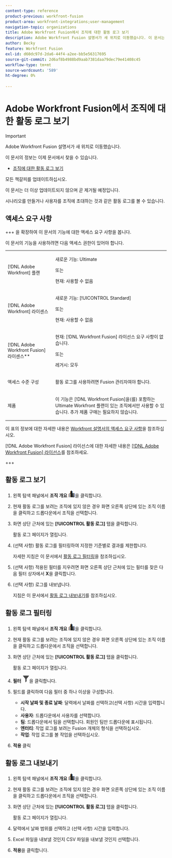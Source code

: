 ```yaml
---
content-type: reference
product-previous: workfront-fusion
product-area: workfront-integrations;user-management
navigation-topic: organizations
title: Adobe Workfront Fusion에서 조직에 대한 활동 로그 보기
description: Adobe Workfront Fusion 설명서가 새 위치로 이동했습니다. 이 문서는 더 이상 사용되지 않지만, 이 기능을 다루는 새 문서에 대한 링크를 포함합니다.
author: Becky
feature: Workfront Fusion
exl-id: d60dc97d-2da6-44f4-a2ee-bb5e56317695
source-git-commit: 2d6af8b4988bd9aab7381daa79dec79e41408c45
workflow-type: tm+mt
source-wordcount: '589'
ht-degree: 0%

---
```


# Adobe Workfront Fusion에서 조직에 대한 활동 로그 보기

>[!IMPORTANT]
>
>Adobe Workfront Fusion 설명서가 새 위치로 이동했습니다.
>
>이 문서의 정보는 이제 문서에서 찾을 수 있습니다.
>
>* [조직에 대한 활동 로그 보기](https://experienceleague.adobe.com/docs/workfront-fusion/using/set-up-and-manage-fusion/set-up-and-manage-orgs-and-teams/set-up-orgs-teams-and-users/view-activity-logs-for-an-org.html)
>
>모든 책갈피를 업데이트하십시오.
>
>이 문서는 더 이상 업데이트되지 않으며 곧 제거될 예정입니다.

<!--Move to new repo-->

시나리오를 만들거나 사용자를 조직에 초대하는 것과 같은 활동 로그를 볼 수 있습니다.

## 액세스 요구 사항

+++ 을 확장하여 이 문서의 기능에 대한 액세스 요구 사항을 봅니다.

이 문서의 기능을 사용하려면 다음 액세스 권한이 있어야 합니다.

<table style="table-layout:auto">
 <col> 
 <col> 
 <tbody> 
  <tr> 
   <td role="rowheader">[!DNL Adobe Workfront] 플랜</td>
   <td> <p>새로운 기능: Ultimate</p> <p>또는</p> <p>현재: 사용할 수 없음</p></td> 
  </tr> 
  <tr data-mc-conditions=""> 
   <td role="rowheader">[!DNL Adobe Workfront] 라이센스</td> 
   <td> <p>새로운 기능: [!UICONTROL Standard]</p><p>또는</p><p>현재: 사용할 수 없음</p> </td> 
  </tr> 
  <tr> 
   <td role="rowheader">[!DNL Adobe Workfront Fusion] 라이센스**</td> 
   <td>
   <p>현재: [!DNL Workfront Fusion] 라이선스 요구 사항이 없습니다.</p>
   <p>또는</p>
   <p>레거시: 모두 </p>
   </td> 
  </tr> 
   <tr> 
   <td role="rowheader">액세스 수준 구성</td> 
   <td> <p>활동 로그를 사용하려면 Fusion 관리자여야 합니다.</p></td> 
  </tr> 
  <tr> 
   <td role="rowheader">제품</td> 
   <td>
   <p>이 기능은 [!DNL Workfront Fusion]을(를) 포함하는 Ultimate Workfront 플랜이 있는 조직에서만 사용할 수 있습니다. 추가 제품 구매는 필요하지 않습니다.</p>
   </td> 
  </tr>
 </tbody> 
</table>

이 표의 정보에 대한 자세한 내용은 [Workfront 설명서의 액세스 요구 사항](/help/quicksilver/administration-and-setup/add-users/access-levels-and-object-permissions/access-level-requirements-in-documentation.md)을 참조하십시오.

[!DNL Adobe Workfront Fusion] 라이선스에 대한 자세한 내용은 [[!DNL Adobe Workfront Fusion] 라이선스](../../workfront-fusion/get-started/license-automation-vs-integration.md)를 참조하세요.

+++



## 활동 로그 보기

1. 왼쪽 탐색 패널에서 **조직 개요** ![조직 개요 아이콘](assets/org-overview-icon.png)을 클릭합니다.
1. 현재 활동 로그를 보려는 조직에 있지 않은 경우 화면 오른쪽 상단에 있는 조직 이름을 클릭하고 드롭다운에서 조직을 선택합니다.
1. 화면 상단 근처에 있는 **[!UICONTROL 활동 로그]** 탭을 클릭합니다.

   활동 로그 페이지가 열립니다.
1. (선택 사항) 활동 로그를 필터링하여 지정한 기준별로 결과를 제한합니다.

   자세한 지침은 이 문서에서 [활동 로그 필터링](#filter-the-activity-logs)을 참조하십시오.
1. (선택 사항) 적용된 필터를 지우려면 화면 오른쪽 상단 근처에 있는 필터를 찾은 다음 필터 상자에서 **X**&#x200B;을 클릭합니다.
1. (선택 사항) 로그를 내보냅니다.

   지침은 이 문서에서 [활동 로그 내보내기](#export-the-activity-logs)를 참조하십시오.


## 활동 로그 필터링

1. 왼쪽 탐색 패널에서 **조직 개요** ![조직 개요 아이콘](assets/org-overview-icon.png)을 클릭합니다.
1. 현재 활동 로그를 보려는 조직에 있지 않은 경우 화면 오른쪽 상단에 있는 조직 이름을 클릭하고 드롭다운에서 조직을 선택합니다.
1. 화면 상단 근처에 있는 **[!UICONTROL 활동 로그]** 탭을 클릭합니다.

   활동 로그 페이지가 열립니다.
1. **필터** ![필터 아이콘](assets/filter-activity-log.png)을 클릭합니다.
1. 필드를 클릭하여 다음 필터 중 하나 이상을 구성합니다.

   * **시작 날짜 및 종료 날짜**: 달력에서 날짜를 선택하고(선택 사항) 시간을 입력합니다.
   * **사용자**: 드롭다운에서 사용자를 선택합니다.
   * **팀**: 드롭다운에서 팀을 선택합니다. 회원인 팀만 드롭다운에 표시됩니다.
   * **엔터티**: 작업 로그를 보려는 Fusion 개체의 형식을 선택하십시오.
   * **작업**: 작업 로그를 볼 작업을 선택하십시오.

1. **적용** 클릭

## 활동 로그 내보내기

1. 왼쪽 탐색 패널에서 **조직 개요** ![조직 개요 아이콘](assets/org-overview-icon.png)을 클릭합니다.
1. 현재 활동 로그를 보려는 조직에 있지 않은 경우 화면 오른쪽 상단에 있는 조직 이름을 클릭하고 드롭다운에서 조직을 선택합니다.
1. 화면 상단 근처에 있는 **[!UICONTROL 활동 로그]** 탭을 클릭합니다.

   활동 로그 페이지가 열립니다.
1. 달력에서 날짜 범위를 선택하고 (선택 사항) 시간을 입력합니다.
1. Excel 파일을 내보낼 것인지 CSV 파일을 내보낼 것인지 선택합니다.
1. **적용**&#x200B;을 클릭합니다.

